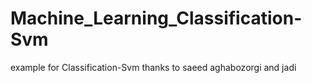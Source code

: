 # Machine_Learning_Classification-Svm
 example for Classification-Svm thanks to saeed aghabozorgi and jadi
